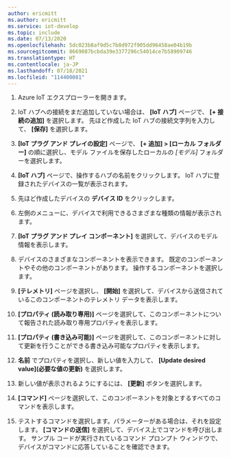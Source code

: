 ```yaml
---
author: ericmitt
ms.author: ericmitt
ms.service: iot-develop
ms.topic: include
ms.date: 07/13/2020
ms.openlocfilehash: 5dc023b8af9d5c7b8d972f905dd96458ae04b19b
ms.sourcegitcommit: 8669087bcbda39e3377296c54014ce7b58909746
ms.translationtype: HT
ms.contentlocale: ja-JP
ms.lasthandoff: 07/18/2021
ms.locfileid: "114400081"
---
```

1. Azure IoT エクスプローラーを開きます。

1. IoT ハブへの接続をまだ追加していない場合は、 **[IoT ハブ]** ページで、 **[+ 接続の追加]** を選択します。 先ほど作成した IoT ハブの接続文字列を入力して、 **[保存]** を選択します。

1. **[IoT プラグ アンド プレイの設定]** ページで、 **[+ 追加] > [ローカル フォルダー]** の順に選択し、モデル ファイルを保存したローカルの *[モデル]* フォルダーを選択します。

1. **[IoT ハブ]** ページで、操作するハブの名前をクリックします。 IoT ハブに登録されたデバイスの一覧が表示されます。

1. 先ほど作成したデバイスの **デバイス ID** をクリックします。

1. 左側のメニューに、デバイスで利用できるさまざまな種類の情報が表示されます。

1. **[IoT プラグ アンド プレイ コンポーネント]** を選択して、デバイスのモデル情報を表示します。

1. デバイスのさまざまなコンポーネントを表示できます。 既定のコンポーネントやその他のコンポーネントがあります。 操作するコンポーネントを選択します。

1. **[テレメトリ]** ページを選択し、 **[開始]** を選択して、デバイスから送信されているこのコンポーネントのテレメトリ データを表示します。

1. **[プロパティ (読み取り専用)]** ページを選択して、このコンポーネントについて報告された読み取り専用プロパティを表示します。

1. **[プロパティ (書き込み可能)]** ページを選択して、このコンポーネントに対して更新を行うことができる書き込み可能なプロパティを表示します。

1. **名前** でプロパティを選択し、新しい値を入力して、 **[Update desired value]\(必要な値の更新\)** を選択します。

1. 新しい値が表示されるようにするには、 **[更新]** ボタンを選択します。

1. **[コマンド]** ページを選択して、このコンポーネントを対象とするすべてのコマンドを表示します。

1. テストするコマンドを選択します。パラメーターがある場合は、それを設定します。 **[コマンドの送信]** を選択して、デバイス上でコマンドを呼び出します。 サンプル コードが実行されているコマンド プロンプト ウィンドウで、デバイスがコマンドに応答していることを確認できます。
